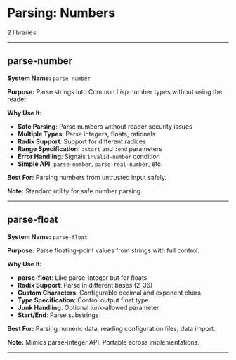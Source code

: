 # Parsing: Numbers

2 libraries

---

## parse-number

**System Name:** `parse-number`

**Purpose:** Parse strings into Common Lisp number types without using the reader.

**Why Use It:**
- **Safe Parsing**: Parse numbers without reader security issues
- **Multiple Types**: Parse integers, floats, rationals
- **Radix Support**: Support for different radices
- **Range Specification**: `:start` and `:end` parameters
- **Error Handling**: Signals `invalid-number` condition
- **Simple API**: `parse-number`, `parse-real-number`, etc.

**Best For:** Parsing numbers from untrusted input safely.

**Note:** Standard utility for safe number parsing.

---


## parse-float

**System Name:** `parse-float`

**Purpose:** Parse floating-point values from strings with full control.

**Why Use It:**
- **parse-float**: Like parse-integer but for floats
- **Radix Support**: Parse in different bases (2-36)
- **Custom Characters**: Configurable decimal and exponent chars
- **Type Specification**: Control output float type
- **Junk Handling**: Optional junk-allowed parameter
- **Start/End**: Parse substrings

**Best For:** Parsing numeric data, reading configuration files, data import.

**Note:** Mimics parse-integer API. Portable across implementations.

---


